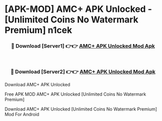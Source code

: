 # [APK-MOD] AMC+ APK Unlocked - [Unlimited Coins No Watermark Premium] n1cek



<div align="center">
<h3>🔴 Download [Server1] 👉👉 <a href="https://momento.my/?title=AMC+_APK_Unlocked">AMC+ APK Unlocked Mod Apk</a></h3><br>

<h3>🔴 Download [Server2] 👉👉 <a href="https://momento.my/?title=AMC+_APK_Unlocked">AMC+ APK Unlocked Mod Apk</a></h3>
</div>



Download AMC+ APK Unlocked 

Free APK MOD AMC+ APK Unlocked [Unlimited Coins No Watermark Premium]

Download AMC+ APK Unlocked [Unlimited Coins No Watermark Premium] Mod For Android
